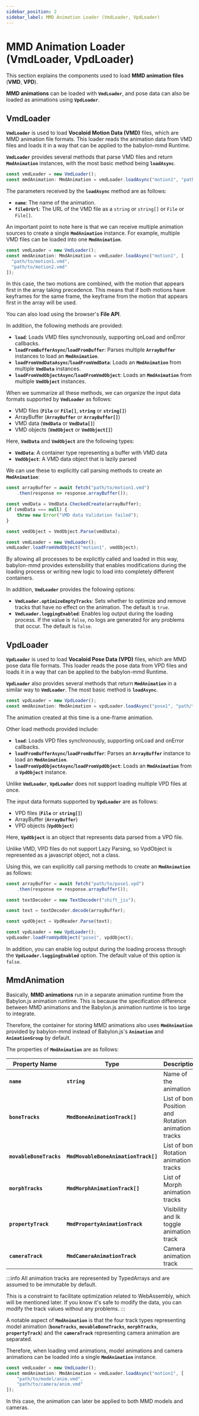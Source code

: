 ```yaml
---
sidebar_position: 2
sidebar_label: MMD Animation Loader (VmdLoader, VpdLoader)
---
```


# MMD Animation Loader (VmdLoader, VpdLoader)

This section explains the components used to load **MMD animation files** (**VMD**, **VPD**).

**MMD animations** can be loaded with **`VmdLoader`**, and pose data can also be loaded as animations using **`VpdLoader`**.

## VmdLoader

**`VmdLoader`** is used to load **Vocaloid Motion Data (VMD)** files, which are MMD animation file formats. This loader reads the animation data from VMD files and loads it in a way that can be applied to the babylon-mmd Runtime.

**`VmdLoader`** provides several methods that parse VMD files and return **`MmdAnimation`** instances, with the most basic method being **`loadAsync`**.

```typescript
const vmdLoader = new VmdLoader();
const mmdAnimation: MmdAnimation = vmdLoader.loadAsync("motion1", "path/to/motion1.vmd");
```

The parameters received by the **`loadAsync`** method are as follows:

- **`name`**: The name of the animation.
- **`fileOrUrl`**: The URL of the VMD file as a `string` or `string[]` or `File` or `File[]`.
  
An important point to note here is that we can receive multiple animation sources to create a single **`MmdAnimation`** instance. For example, multiple VMD files can be loaded into one **`MmdAnimation`**.

```typescript
const vmdLoader = new VmdLoader();
const mmdAnimation: MmdAnimation = vmdLoader.loadAsync("motion1", [
  "path/to/motion1.vmd",
  "path/to/motion2.vmd"
]);
```

In this case, the two motions are combined, with the motion that appears first in the array taking precedence. This means that if both motions have keyframes for the same frame, the keyframe from the motion that appears first in the array will be used.

You can also load using the browser's **File API**.

In addition, the following methods are provided:

- **`load`**: Loads VMD files synchronously, supporting onLoad and onError callbacks.
- **`loadFromBufferAsync`**/**`loadFromBuffer`**: Parses multiple **`ArrayBuffer`** instances to load an **`MmdAnimation`**.
- **`loadFromVmdDataAsync`**/**`loadFromVmdData`**: Loads an **`MmdAnimation`** from multiple **`VmdData`** instances.
- **`loadFromVmdObjectAsync`**/**`loadFromVmdObject`**: Loads an **`MmdAnimation`** from multiple **`VmdObject`** instances.

When we summarize all these methods, we can organize the input data formats supported by **`VmdLoader`** as follows:

- VMD files (**`File`** or **`File[]`**, **`string`** or **`string[]`**)
- ArrayBuffer (**`ArrayBuffer`** or **`ArrayBuffer[]`**)
- VMD data (**`VmdData`** or **`VmdData[]`**)
- VMD objects (**`VmdObject`** or **`VmdObject[]`**)

Here, **`VmdData`** and **`VmdObject`** are the following types:

- **`VmdData`**: A container type representing a buffer with VMD data
- **`VmdObject`**: A VMD data object that is lazily parsed

We can use these to explicitly call parsing methods to create an **`MmdAnimation`**:

```typescript
const arrayBuffer = await fetch("path/to/motion1.vmd")
    .then(response => response.arrayBuffer());

const vmdData = VmdData.CheckedCreate(arrayBuffer);
if (vmdData === null) {
    throw new Error("VMD data Validation failed");
}

const vmdObject = VmdObject.Parse(vmdData);

const vmdLoader = new VmdLoader();
vmdLoader.loadFromVmdObject("motion1", vmdObject);
```

By allowing all processes to be explicitly called and loaded in this way, babylon-mmd provides extensibility that enables modifications during the loading process or writing new logic to load into completely different containers.

In addition, **`VmdLoader`** provides the following options:

- **`VmdLoader.optimizeEmptyTracks`**: Sets whether to optimize and remove tracks that have no effect on the animation. The default is `true`.
- **`VmdLoader.loggingEnabled`**: Enables log output during the loading process. If the value is `false`, no logs are generated for any problems that occur. The default is `false`.

## VpdLoader

**`VpdLoader`** is used to load **Vocaloid Pose Data (VPD)** files, which are MMD pose data file formats. This loader reads the pose data from VPD files and loads it in a way that can be applied to the babylon-mmd Runtime.

**`VpdLoader`** also provides several methods that return **`MmdAnimation`** in a similar way to **`VmdLoader`**. The most basic method is **`loadAsync`**.

```typescript
const vpdLoader = new VpdLoader();
const mmdAnimation: MmdAnimation = vpdLoader.loadAsync("pose1", "path/to/pose1.vpd");
```

The animation created at this time is a one-frame animation.

Other load methods provided include:

- **`load`**: Loads VPD files synchronously, supporting onLoad and onError callbacks.
- **`loadFromBufferAsync`**/**`loadFromBuffer`**: Parses an **`ArrayBuffer`** instance to load an **`MmdAnimation`**.
- **`loadFromVpdObjectAsync`**/**`loadFromVpdObject`**: Loads an **`MmdAnimation`** from a **`VpdObject`** instance.

Unlike **`VmdLoader`**, **`VpdLoader`** does not support loading multiple VPD files at once.

The input data formats supported by **`VpdLoader`** are as follows:

- VPD files (**`File`** or **`string[]`**)
- ArrayBuffer (**`ArrayBuffer`**)
- VPD objects (**`VpdObject`**)

Here, **`VpdObject`** is an object that represents data parsed from a VPD file.

Unlike VMD, VPD files do not support Lazy Parsing, so VpdObject is represented as a javascript object, not a class.

Using this, we can explicitly call parsing methods to create an **`MmdAnimation`** as follows:

```typescript
const arrayBuffer = await fetch("path/to/pose1.vpd")
    .then(response => response.arrayBuffer());

const textDecoder = new TextDecoder("shift_jis");

const text = textDecoder.decode(arrayBuffer);

const vpdObject = VpdReader.Parse(text);

const vpdLoader = new VpdLoader();
vpdLoader.loadFromVpdObject("pose1", vpdObject);
```

In addition, you can enable log output during the loading process through the **`VpdLoader.loggingEnabled`** option. The default value of this option is `false`.

## MmdAnimation

Basically, **MMD animations** run in a separate animation runtime from the Babylon.js animation runtime. This is because the specification difference between MMD animations and the Babylon.js animation runtime is too large to integrate.

Therefore, the container for storing MMD animations also uses **`MmdAnimation`** provided by babylon-mmd instead of Babylon.js's **`Animation`** and **`AnimationGroup`** by default.

The properties of **`MmdAnimation`** are as follows:

|Property Name|Type|Description|
|---|---|---|
|**`name`**|**`string`**|Name of the animation|
|**`boneTracks`**|**`MmdBoneAnimationTrack[]`**|List of bone Position and Rotation animation tracks|
|**`movableBoneTracks`**|**`MmdMovableBoneAnimationTrack[]`**|List of bone Rotation animation tracks|
|**`morphTracks`**|**`MmdMorphAnimationTrack[]`**|List of Morph animation tracks|
|**`propertyTrack`**|**`MmdPropertyAnimationTrack`**|Visibility and Ik toggle animation track|
|**`cameraTrack`**|**`MmdCameraAnimationTrack`**|Camera animation track|

:::info
All animation tracks are represented by TypedArrays and are assumed to be immutable by default.

This is a constraint to facilitate optimization related to WebAssembly, which will be mentioned later. If you know it's safe to modify the data, you can modify the track values without any problems.
:::

A notable aspect of **`MmdAnimation`** is that the four track types representing model animation (**`boneTracks`**, **`movableBoneTracks`**, **`morphTracks`**, **`propertyTrack`**) and the **`cameraTrack`** representing camera animation are separated.

Therefore, when loading vmd animations, model animations and camera animations can be loaded into a single **`MmdAnimation`** instance.

```typescript
const vmdLoader = new VmdLoader();
const mmdAnimation: MmdAnimation = vmdLoader.loadAsync("motion1", [
    "path/to/model/anim.vmd",
    "path/to/camera/anim.vmd"
]);
```

In this case, the animation can later be applied to both MMD models and cameras.
